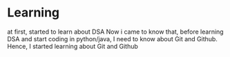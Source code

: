 # Learning
at first, started to learn about DSA
Now i came to know that, before learning DSA and start coding in python/java, I need to know about Git and Github.
Hence, I started learning about Git and Github
